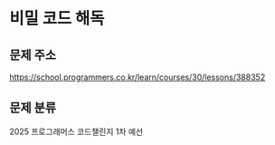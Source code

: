 # 비밀 코드 해독

## 문제 주소
https://school.programmers.co.kr/learn/courses/30/lessons/388352

## 문제 분류
2025 프로그래머스 코드챌린지 1차 예선


